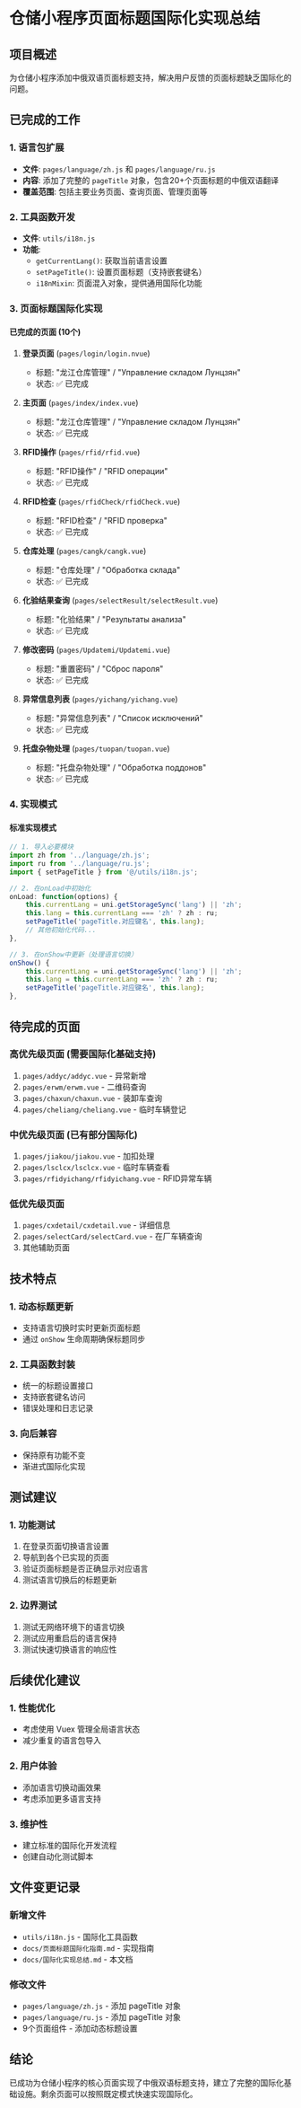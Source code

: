# 仓储小程序页面标题国际化实现总结

## 项目概述
为仓储小程序添加中俄双语页面标题支持，解决用户反馈的页面标题缺乏国际化的问题。

## 已完成的工作

### 1. 语言包扩展
- **文件**: `pages/language/zh.js` 和 `pages/language/ru.js`
- **内容**: 添加了完整的 `pageTitle` 对象，包含20+个页面标题的中俄双语翻译
- **覆盖范围**: 包括主要业务页面、查询页面、管理页面等

### 2. 工具函数开发
- **文件**: `utils/i18n.js`
- **功能**: 
  - `getCurrentLang()`: 获取当前语言设置
  - `setPageTitle()`: 设置页面标题（支持嵌套键名）
  - `i18nMixin`: 页面混入对象，提供通用国际化功能

### 3. 页面标题国际化实现

#### 已完成的页面 (10个)
1. **登录页面** (`pages/login/login.nvue`)
   - 标题: "龙江仓库管理" / "Управление складом Лунцзян"
   - 状态: ✅ 已完成

2. **主页面** (`pages/index/index.vue`)
   - 标题: "龙江仓库管理" / "Управление складом Лунцзян"
   - 状态: ✅ 已完成

3. **RFID操作** (`pages/rfid/rfid.vue`)
   - 标题: "RFID操作" / "RFID операции"
   - 状态: ✅ 已完成

4. **RFID检查** (`pages/rfidCheck/rfidCheck.vue`)
   - 标题: "RFID检查" / "RFID проверка"
   - 状态: ✅ 已完成

5. **仓库处理** (`pages/cangk/cangk.vue`)
   - 标题: "仓库处理" / "Обработка склада"
   - 状态: ✅ 已完成

6. **化验结果查询** (`pages/selectResult/selectResult.vue`)
   - 标题: "化验结果" / "Результаты анализа"
   - 状态: ✅ 已完成

7. **修改密码** (`pages/Updatemi/Updatemi.vue`)
   - 标题: "重置密码" / "Сброс пароля"
   - 状态: ✅ 已完成

8. **异常信息列表** (`pages/yichang/yichang.vue`)
   - 标题: "异常信息列表" / "Список исключений"
   - 状态: ✅ 已完成

9. **托盘杂物处理** (`pages/tuopan/tuopan.vue`)
   - 标题: "托盘杂物处理" / "Обработка поддонов"
   - 状态: ✅ 已完成

### 4. 实现模式

#### 标准实现模式
```javascript
// 1. 导入必要模块
import zh from '../language/zh.js';
import ru from '../language/ru.js';
import { setPageTitle } from '@/utils/i18n.js';

// 2. 在onLoad中初始化
onLoad: function(options) {
    this.currentLang = uni.getStorageSync('lang') || 'zh';
    this.lang = this.currentLang === 'zh' ? zh : ru;
    setPageTitle('pageTitle.对应键名', this.lang);
    // 其他初始化代码...
},

// 3. 在onShow中更新（处理语言切换）
onShow() {
    this.currentLang = uni.getStorageSync('lang') || 'zh';
    this.lang = this.currentLang === 'zh' ? zh : ru;
    setPageTitle('pageTitle.对应键名', this.lang);
},
```

## 待完成的页面

### 高优先级页面 (需要国际化基础支持)
1. `pages/addyc/addyc.vue` - 异常新增
2. `pages/erwm/erwm.vue` - 二维码查询
3. `pages/chaxun/chaxun.vue` - 装卸车查询
4. `pages/cheliang/cheliang.vue` - 临时车辆登记

### 中优先级页面 (已有部分国际化)
1. `pages/jiakou/jiakou.vue` - 加扣处理
2. `pages/lsclcx/lsclcx.vue` - 临时车辆查看
3. `pages/rfidyichang/rfidyichang.vue` - RFID异常车辆

### 低优先级页面
1. `pages/cxdetail/cxdetail.vue` - 详细信息
2. `pages/selectCard/selectCard.vue` - 在厂车辆查询
3. 其他辅助页面

## 技术特点

### 1. 动态标题更新
- 支持语言切换时实时更新页面标题
- 通过 `onShow` 生命周期确保标题同步

### 2. 工具函数封装
- 统一的标题设置接口
- 支持嵌套键名访问
- 错误处理和日志记录

### 3. 向后兼容
- 保持原有功能不变
- 渐进式国际化实现

## 测试建议

### 1. 功能测试
1. 在登录页面切换语言设置
2. 导航到各个已实现的页面
3. 验证页面标题是否正确显示对应语言
4. 测试语言切换后的标题更新

### 2. 边界测试
1. 测试无网络环境下的语言切换
2. 测试应用重启后的语言保持
3. 测试快速切换语言的响应性

## 后续优化建议

### 1. 性能优化
- 考虑使用 Vuex 管理全局语言状态
- 减少重复的语言包导入

### 2. 用户体验
- 添加语言切换动画效果
- 考虑添加更多语言支持

### 3. 维护性
- 建立标准的国际化开发流程
- 创建自动化测试脚本

## 文件变更记录

### 新增文件
- `utils/i18n.js` - 国际化工具函数
- `docs/页面标题国际化指南.md` - 实现指南
- `docs/国际化实现总结.md` - 本文档

### 修改文件
- `pages/language/zh.js` - 添加 pageTitle 对象
- `pages/language/ru.js` - 添加 pageTitle 对象
- 9个页面组件 - 添加动态标题设置

## 结论
已成功为仓储小程序的核心页面实现了中俄双语标题支持，建立了完整的国际化基础设施。剩余页面可以按照既定模式快速实现国际化。